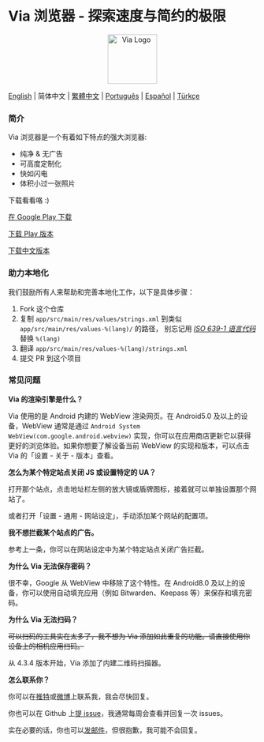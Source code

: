 # Via 浏览器 - 探索速度与简约的极限

<div align="center"><img src="http://viayoo.com/en/images/logo.png" alt="Via Logo" height="100"/></div>

[English](./README.md) | 简体中文 | [繁體中文](./README_zh_TW.md) | [Português](./README_pt_BR) | [Español](./README_es_ES) | [Türkçe](./README_tr_TR.md)

### 简介

Via 浏览器是一个有着如下特点的强大浏览器:

- 纯净 & 无广告
- 可高度定制化
- 快如闪电
- 体积小过一张照片

下载看看咯 :)

[在 Google Play 下载](https://play.google.com/store/apps/details?id=mark.via.gp)

[下载 Play 版本](https://res.viayoo.com/v1/via-release.apk)

[下载中文版本](https://res.viayoo.com/v1/via-release-cn.apk)

### 助力本地化

我们鼓励所有人来帮助和完善本地化工作，以下是具体步骤：

1. Fork 这个仓库
2. 复制 `app/src/main/res/values/strings.xml` 到类似 `app/src/main/res/values-%(lang)/` 的路径， 别忘记用 [*ISO 639-1 语言代码*](http://www.loc.gov/standards/iso639-2/php/code_list.php) 替换 `%(lang)`
3. 翻译 `app/src/main/res/values-%(lang)/strings.xml`
4. 提交 PR 到这个项目

### 常见问题

**Via 的渲染引擎是什么？**

Via 使用的是 Android 内建的 WebView 渲染网页。在 Android5.0 及以上的设备，WebView 通常是通过 `Android System WebView(com.google.android.webview)` 实现，你可以在应用商店更新它以获得更好的浏览体验。如果你想要了解设备当前 WebView 的实现和版本，可以点击 Via 的「设置 - 关于 - 版本」查看。

**怎么为某个特定站点关闭 JS 或设置特定的 UA？**

打开那个站点，点击地址栏左侧的放大镜或盾牌图标，接着就可以单独设置那个网站了。

或者打开「设置 - 通用 - 网站设定」，手动添加某个网站的配置项。

**我不想拦截某个站点的广告。**

参考上一条，你可以在网站设定中为某个特定站点关闭广告拦截。

**为什么 Via 无法保存密码？**

很不幸，Google 从 WebView 中移除了这个特性。在 Android8.0 及以上的设备，你可以使用自动填充应用（例如 Bitwarden、Keepass 等）来保存和填充密码。

**为什么 Via 无法扫码？**

~~可以扫码的工具实在太多了，我不想为 Via 添加如此重复的功能。请直接使用你设备上的相机应用扫码。~~

从 4.3.4 版本开始，Via 添加了内建二维码扫描器。

**怎么联系你？**

你可以在[推特](https://twitter.com/Yafeng78600505)或[微博](https://weibo.com/u/7558014976)上联系我，我会尽快回复。

你也可以在 Github 上[提 issue](https://github.com/tuyafeng/Via/issues/new)，我通常每周会查看并回复一次 issues。

实在必要的话，你也可以[发邮件](mailto:yafengtu@gmail.com)，但很抱歉，我可能不会回复。


